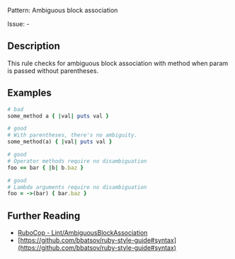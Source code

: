Pattern: Ambiguous block association

Issue: -

## Description

This rule checks for ambiguous block association with method when param is passed without parentheses.

## Examples

```ruby
# bad
some_method a { |val| puts val }
```
```ruby
# good
# With parentheses, there's no ambiguity.
some_method(a) { |val| puts val }

# good
# Operator methods require no disambiguation
foo == bar { |b| b.baz }

# good
# Lambda arguments require no disambiguation
foo = ->(bar) { bar.baz }
```

## Further Reading

* [RuboCop - Lint/AmbiguousBlockAssociation](https://docs.rubocop.org/rubocop/cops_lint.html#lintambiguousblockassociation)
* [https://github.com/bbatsov/ruby-style-guide#syntax](https://github.com/bbatsov/ruby-style-guide#syntax)
